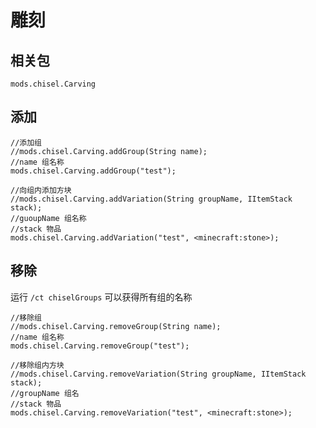 # 雕刻

## 相关包
`mods.chisel.Carving`

## 添加

```
//添加组
//mods.chisel.Carving.addGroup(String name);
//name 组名称
mods.chisel.Carving.addGroup("test");

//向组内添加方块
//mods.chisel.Carving.addVariation(String groupName, IItemStack stack);
//guoupName 组名称
//stack 物品
mods.chisel.Carving.addVariation("test", <minecraft:stone>);
```

## 移除

运行 `/ct chiselGroups` 可以获得所有组的名称
```
//移除组
//mods.chisel.Carving.removeGroup(String name);
//name 组名称
mods.chisel.Carving.removeGroup("test");

//移除组内方块
//mods.chisel.Carving.removeVariation(String groupName, IItemStack stack);
//groupName 组名
//stack 物品
mods.chisel.Carving.removeVariation("test", <minecraft:stone>);
```
